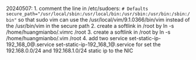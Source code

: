 20240507:
    1. comment the line in /etc/sudoers: 
        ```
            # Defaults secure_path="/usr/local/sbin:/usr/local/bin:/usr/sbin:/usr/bin:/sbin:/bin"
        ```
    so that sudo vim can use the /usr/local/vim/9.1.0366/bin/vim instead of the
    /usr/bin/vim in the secure path
    2. create a softlink in /root by ln -s /home/huangmianbo/.vimrc /root
    3. create a softlink in /root by ln -s /home/huangmianbo/.vim /root
    4. add two service set-static-ip-192_168_0@.service set-static-ip-192_168_1@.service for set the 192.168.0.0/24 and 192.168.1.0/24 static ip to the NIC


